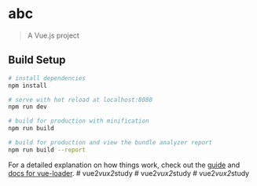 # abc

> A Vue.js project

## Build Setup

``` bash
# install dependencies
npm install

# serve with hot reload at localhost:8080
npm run dev

# build for production with minification
npm run build

# build for production and view the bundle analyzer report
npm run build --report
```

For a detailed explanation on how things work, check out the [guide](http://vuejs-templates.github.io/webpack/) and [docs for vue-loader](http://vuejs.github.io/vue-loader).
#   v u e 2 _ v u x 2 _ s t u d y  
 #   v u e 2 _ v u x 2 _ s t u d y  
 #   v u e 2 _ v u x 2 _ s t u d y  
 